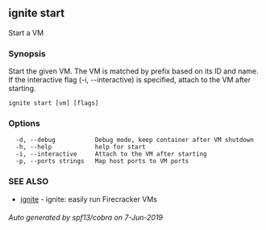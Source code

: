## ignite start

Start a VM

### Synopsis


Start the given VM. The VM is matched by prefix based on its ID and name.
If the interactive flag (-i, --interactive) is specified, attach to the
VM after starting.


```
ignite start [vm] [flags]
```

### Options

```
  -d, --debug           Debug mode, keep container after VM shutdown
  -h, --help            help for start
  -i, --interactive     Attach to the VM after starting
  -p, --ports strings   Map host ports to VM ports
```

### SEE ALSO

* [ignite](ignite.md)	 - ignite: easily run Firecracker VMs

###### Auto generated by spf13/cobra on 7-Jun-2019

